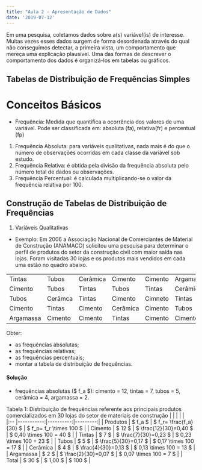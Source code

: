 ```yaml
---
title: "Aula 2 - Apresentação de Dados"
date: '2019-07-12'
---
```


<!-- <style> -->
<!-- body { -->
<!--   text-align: justify; -->
<!--   font-size: 12pt; -->
<!--   } -->

<!-- </style> -->





Em uma pesquisa, coletamos dados sobre a(s) variável(is) de interesse. Muitas vezes esses dados surgem de forma desordenada através do qual não conseguimos detectar, a primeira vista, um comportamento que mereça uma explicação plausível. Uma das formas de descrever o comportamento dos dados é organizá-los em tabelas ou gráficos.

## Tabelas de Distribuição de Frequências Simples

# Conceitos Básicos

- Frequência: Medida que quantifica a ocorrência dos valores de uma variável. Pode ser classificada em: absoluta (fa), relativa(fr) e percentual (fp)

1. Frequência Absoluta: para variáveis qualitativas, nada mais é do que o número de observações ocorridas em cada classe da variável sob estudo.
2. Frequência Relativa: é obtida pela divisão da frequência absoluta pelo número total de dados ou observações. 
3. Frequência Percentual: é calculada multiplicando-se o valor da frequência relativa por 100.

## Construção de Tabelas de Distribuição de Frequências

1. Variáveis Qualitativas

- Exemplo: Em 2006 a Associação Nacional de Comerciantes de Material de Construção (ANAMACO) solicitou uma pesquisa para determinar o perfil de produtos do setor da construção civil com maior saída nas lojas. Foram visitadas 30 lojas e os produtos mais vendidos em cada uma estão no quadro abaixo.


|  |  |  |  |  |  |
|----------|-----------|----------|---------|----------|---------|
| Tintas | Tubos | Cerâmica | Cimento | Cimento | Argamassa|
| Cimento | Tubos | Tintas | Tubos | Tintas | Cerâmicas |
| Tubos | Cerâmca | Tintas | Cimento | Cimneto | Tintas |
| Cimento | Tintas | Cimento | Cerâmica | Cimento | Tubos |
| Argamassa | Cimento | Cimento | Tintas | Cimento | Cimento|

Obter:

- as frequências absolutas;
- as frequências relativas;
- as frequências percentuais;
- montar a tabela de distribuição de frequências.

#### Solução

- frequências absolutas ($ f_a $):
cimento = 12, tintas = 7, tubos = 5, cerâmica = 4, argamassa = 2.


Tabela 1: Distribuição de frequências referente aos principais produtos comercializados em 30 lojas do setor de materiais de construção 
|            |              |             |          |  
|:--      |-----------:|----------:|---------:|
| Produtos      | $ f_a $ | $ f_r= \frac{f_a}{30} $ | $ f_p= f_r \times 100 $ | 
| Cimento      | $ 12 $ | $ \frac{12}{30}=0,40 $  | $ 0,40 \times 100 = 40 $ |
| Tintas      | $ 7 $ | $ \frac{7}{30}=0,23 $ | $ 0,23 \times 100 = 23 $ | 
| Tubos      | $ 5 $ | $ \frac{5}{30}=0,17 $  | $ 0,17 \times 100 = 17 $ |
| Cerâmica      | $ 4 $  | $ \frac{4}{30}=0,13 $ | $ 0,13 \times 100 = 13 $  |
| Argamassa      | $ 2 $ | $ \frac{2}{30}=0,07 $ | $ 0,07 \times 100 = 7 $ |
| Total      | $ 30 $ | $ 1,00 $ | $ 100 $ |













